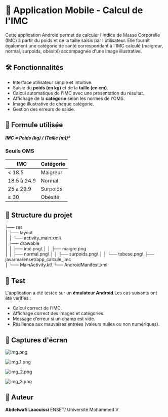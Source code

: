 # 📱 Application Mobile - Calcul de l'IMC

Cette application Android permet de calculer l'Indice de Masse Corporelle (IMC) à partir du poids et de la taille saisis par l'utilisateur. Elle fournit également une catégorie de santé correspondant à l'IMC calculé (maigreur, normal, surpoids, obésité) accompagnée d'une image illustrative.

## 🛠️ Fonctionnalités

- Interface utilisateur simple et intuitive.
- Saisie du **poids (en kg)** et de la **taille (en cm)**.
- Calcul automatique de l'IMC avec une présentation du résultat.
- Affichage de la **catégorie** selon les normes de l'OMS.
- Image illustrative de chaque catégorie.
- Gestion des erreurs de saisie.

## 🔢 Formule utilisée

 #####         IMC = Poids (kg) / (Taille (m))²


### Seuils OMS

| IMC               | Catégorie    |
|-------------------|--------------|
| < 18.5            | Maigreur     |
| 18.5 à 24.9       | Normal       |
| 25 à 29.9         | Surpoids     |
| ≥ 30              | Obésité      |

## 🧱 Structure du projet

├── res\
│ ├── layout\
│ │ └── activity_main.xml\  
│ ├── drawable\
│ │ ├── imc.png\ 
│ │ ├── maigre.png\
│ │ ├── normal.png\ 
│ │ ├── surpoids.png\ 
│ │ └── tobese.png\ 
├── java/ma/enset/app_calcule_imc\
│ └── MainActivity.kt\ 
└── AndroidManifest.xml


## 🧪 Test

L'application a été testée sur un **émulateur Android**.Les cas suivants ont été vérifiés :

- Calcul correct de l’IMC.
- Affichage correct des images et catégories.
- Message d’erreur si un champ est vide.
- Résilience aux mauvaises entrées (valeurs nulles ou non numériques).


## 📸 Captures d'écran 
![img.png](IMG/img.png)

![img_1.png](IMG/img_1.png)

![img_2.png](IMG/img_2.png)

![img_3.png](IMG/img_3.png)

## 👤 Auteur

**Abdelwafi Laaouissi**
ENSET/ Université Mohammed V


